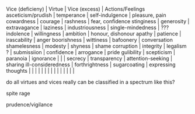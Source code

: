   Vice (deficieny)  |      Virtue      |       Vice (excess)     |     Actions/Feelings
asceticism/prudish  | temperance       | self-indulgence         | pleasure, pain
cowardness          | courage          | rashness                | fear, confidence
stinginess          | generosity       | extravagance            | 
laziness            | industriousness  | single-mindedness       | ???
indolence           | willingness      | ambition                | honour, dishonour
apathy              | patience         | irascability            | anger
boorishness         | wittiness        | bafoonery               | conversation
shamelesness        | modesty          | shyness                 | shame
corruption          | integrity        | legalism ?              |
submissiion         | confidence       | arrogance               | pride
gulibility          | scepticism       | paranoia                | 
ignorance           |                  |                         | 
secrecy             | transparency     | attention-seeking       | sharing
ill-consideredness  | forthrightness   | sugarcoating            | expressing thoughts
                    |                  |                         | 
                    |                  |                         | 
                    |                  |                         | 
                    |                  |                         | 
                    |                  |                         | 

do all virtues and vices really can be classified in a spectrum like this?




spite
rage

prudence/vigilance

